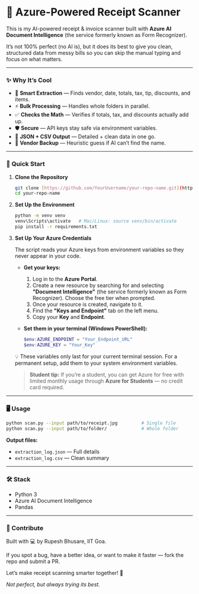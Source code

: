 # 🧾 Azure-Powered Receipt Scanner

This is my AI-powered receipt & invoice scanner built with **Azure AI Document Intelligence** (the service formerly known as Form Recognizer).

It’s not 100% perfect (no AI is), but it does its best to give you clean, structured data from messy bills so you can skip the manual typing and focus on what matters.

---
### ✨ Why It’s Cool

* 🧠 **Smart Extraction** — Finds vendor, date, totals, tax, tip, discounts, and items.
* ⚡ **Bulk Processing** — Handles whole folders in parallel.
* ✅ **Checks the Math** — Verifies if totals, tax, and discounts actually add up.
* 🛡️ **Secure** — API keys stay safe via environment variables.
* 💾 **JSON + CSV Output** — Detailed + clean data in one go.
* 🤖 **Vendor Backup** — Heuristic guess if AI can’t find the name.

---
### 🚀 Quick Start

1.  **Clone the Repository**
    ```bash
    git clone [https://github.com/YourUsername/your-repo-name.git](https://github.com/YourUsername/your-repo-name.git)
    cd your-repo-name
    ```
2.  **Set Up the Environment**
    ```bash
    python -m venv venv
    venv\Scripts\activate   # Mac/Linux: source venv/bin/activate
    pip install -r requirements.txt
    ```
3.  **Set Up Your Azure Credentials**

    The script reads your Azure keys from environment variables so they never appear in your code.

    * **Get your keys:**
        1.  Log in to the **Azure Portal**.
        2.  Create a new resource by searching for and selecting **"Document Intelligence"** (the service formerly known as Form Recognizer). Choose the free tier when prompted.
        3.  Once your resource is created, navigate to it.
        4.  Find the **"Keys and Endpoint"** tab on the left menu.
        5.  Copy your **Key** and **Endpoint**.

    * **Set them in your terminal (Windows PowerShell):**
        ```powershell
        $env:AZURE_ENDPOINT = "Your_Endpoint_URL"
        $env:AZURE_KEY = "Your_Key"
        ```
    💡 These variables only last for your current terminal session. For a permanent setup, add them to your system environment variables.

    >**Student tip:** If you’re a student, you can get Azure for free with limited monthly usage through **Azure for Students** — no credit card required.

---
### 🖥 Usage
```bash
python scan.py --input path/to/receipt.jpg         # Single file
python scan.py --input path/to/folder/             # Whole folder
```
**Output files:**
* `extraction_log.json` — Full details
* `extraction_log.csv` — Clean summary

---
### 🛠 Stack
* Python 3
* Azure AI Document Intelligence
* Pandas

---
### 🤝 Contribute
Built with 💻 by Rupesh Bhusare, IIT Goa.

If you spot a bug, have a better idea, or want to make it faster — fork the repo and submit a PR.

Let’s make receipt scanning smarter together! 🚀

*Not perfect, but always trying its best.*
